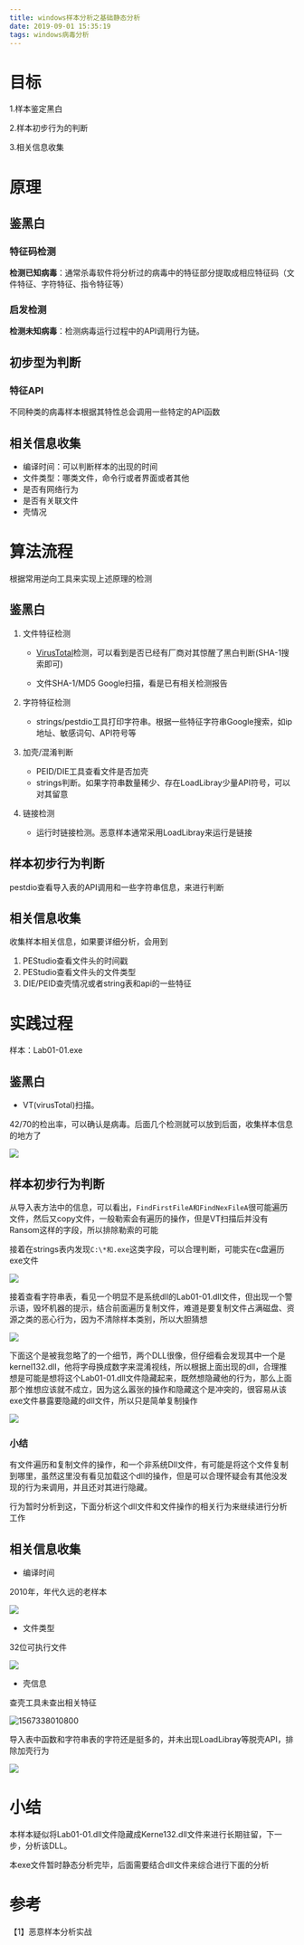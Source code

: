 ```yaml
---
title: windows样本分析之基础静态分析
date: 2019-09-01 15:35:19
tags: windows病毒分析
---
```

# 目标

1.样本鉴定黑白

2.样本初步行为的判断

3.相关信息收集

# 原理

## 鉴黑白

### 特征码检测

**检测已知病毒**：通常杀毒软件将分析过的病毒中的特征部分提取成相应特征码（文件特征、字符特征、指令特征等）

### 启发检测

**检测未知病毒**：检测病毒运行过程中的API调用行为链。

## 初步型为判断

### 特征API

不同种类的病毒样本根据其特性总会调用一些特定的API函数

## 相关信息收集

* 编译时间：可以判断样本的出现的时间
* 文件类型：哪类文件，命令行或者界面或者其他
* 是否有网络行为
* 是否有关联文件
* 壳情况

# 算法流程

根据常用逆向工具来实现上述原理的检测

## 鉴黑白

1. 文件特征检测

   * [VirusTotal](https://www.virustotal.com/)检测，可以看到是否已经有厂商对其惊醒了黑白判断(SHA-1搜索即可)

   * 文件SHA-1/MD5 Google扫描，看是已有相关检测报告
2. 字符特征检测

   * strings/pestdio工具打印字符串。根据一些特征字符串Google搜索，如ip地址、敏感词句、API符号等
3. 加壳/混淆判断

   * PEID/DIE工具查看文件是否加壳
   * strings判断。如果字符串数量稀少、存在LoadLibray少量API符号，可以对其留意
4. 链接检测

   * 运行时链接检测。恶意样本通常采用LoadLibray来运行是链接

## 样本初步行为判断

pestdio查看导入表的API调用和一些字符串信息，来进行判断

## 相关信息收集

收集样本相关信息，如果要详细分析，会用到

1. PEStudio查看文件头的时间戳
2. PEStudio查看文件头的文件类型
5. DIE/PEID查壳情况或者string表和api的一些特征

# 实践过程

样本：Lab01-01.exe

## 鉴黑白

* VT(virusTotal)扫描。

42/70的检出率，可以确认是病毒。后面几个检测就可以放到后面，收集样本信息的地方了

![](1567334198496.png)

## 样本初步行为判断

从导入表方法中的信息，可以看出，`FindFirstFileA和FindNexFileA`很可能遍历文件，然后又copy文件，一般勒索会有遍历的操作，但是VT扫描后并没有Ransom这样的字段，所以排除勒索的可能

接着在strings表内发现`C:\*和.exe`这类字段，可以合理判断，可能实在c盘遍历exe文件

![](1567338616242.png)

接着查看字符串表，看见一个明显不是系统dll的Lab01-01.dll文件，但出现一个警示语，毁坏机器的提示，结合前面遍历复制文件，难道是要复制文件占满磁盘、资源之类的恶心行为，因为不清除样本类别，所以大胆猜想

![](1567335966947.png)

下面这个是被我忽略了的一个细节，两个DLL很像，但仔细看会发现其中一个是kernel132.dll，他将字母换成数字来混淆视线，所以根据上面出现的dll，合理推想是可能是想将这个Lab01-01.dll文件隐藏起来，既然想隐藏他的行为，那么上面那个推想应该就不成立，因为这么嚣张的操作和隐藏这个是冲突的，很容易从该exe文件暴露要隐藏的dll文件，所以只是简单复制操作

![](1567338923031.png)

### 小结

有文件遍历和复制文件的操作，和一个非系统Dll文件，有可能是将这个文件复制到哪里，虽然这里没有看见加载这个dll的操作，但是可以合理怀疑会有其他没发现的行为来调用，并且还对其进行隐藏。

行为暂时分析到这，下面分析这个dll文件和文件操作的相关行为来继续进行分析工作

## 相关信息收集

* 编译时间

2010年，年代久远的老样本

![](1567337229737.png)

* 文件类型

32位可执行文件

![](1567337408655.png)

* 壳信息

查壳工具未查出相关特征

![1567338010800](1567338010800.png)

导入表中函数和字符串表的字符还是挺多的，并未出现LoadLibray等脱壳API，排除加壳行为

![](1567338089220.png)



# 小结

本样本疑似将Lab01-01.dll文件隐藏成Kerne132.dll文件来进行长期驻留，下一步，分析该DLL。

本exe文件暂时静态分析完毕，后面需要结合dll文件来综合进行下面的分析

# 参考

【1】恶意样本分析实战